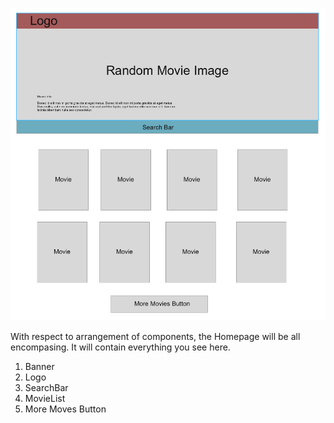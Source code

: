 ![](home_wireframe.png)

With respect to arrangement of components, the Homepage will be all encompasing.  It will contain everything you see here.  

1. Banner
2. Logo
3. SearchBar
4. MovieList
5. More Moves Button
